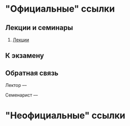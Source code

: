 # "Официальные" ссылки

## Лекции и семинары
1. [Лекции]()  

## К экзамену

## Обратная связь
Лектор –– []()

Семенарист –– []()

# "Неофициальные" ссылки
